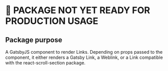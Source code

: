 # 🛑 PACKAGE NOT YET READY FOR PRODUCTION USAGE

## Package purpose
A GatsbyJS component to render Links. Depending on props passed to the component, it either renders a Gatsby Link, a Weblink, or a Link compatible with the react-scroll-section package.
